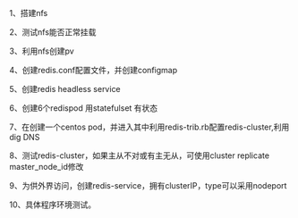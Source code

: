 1、搭建nfs


2、测试nfs能否正常挂载


3、利用nfs创建pv


4、创建redis.conf配置文件，并创建configmap


5、创建redis headless service


6、创建6个redispod 用statefulset  有状态


7、在创建一个centos pod，并进入其中利用redis-trib.rb配置redis-cluster,利用dig DNS


8、测试redis-cluster，如果主从不对或有主无从，可使用cluster replicate master_node_id修改


9、为供外界访问，创建redis-service，拥有clusterIP，type可以采用nodeport


10、具体程序环境测试。